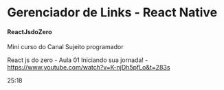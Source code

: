 # Gerenciador de Links - React Native

#### ReactJsdoZero
Mini curso do Canal Sujeito programador


React js do zero - Aula 01 Iniciando sua jornada! - https://www.youtube.com/watch?v=K-njDh5pfLo&t=283s

25:18